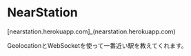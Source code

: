 # NearStation

[nearstation.herokuapp.com]_(nearstation.herokuapp.com)

GeolocationとWebSocketを使って一番近い駅を教えてくれます。
